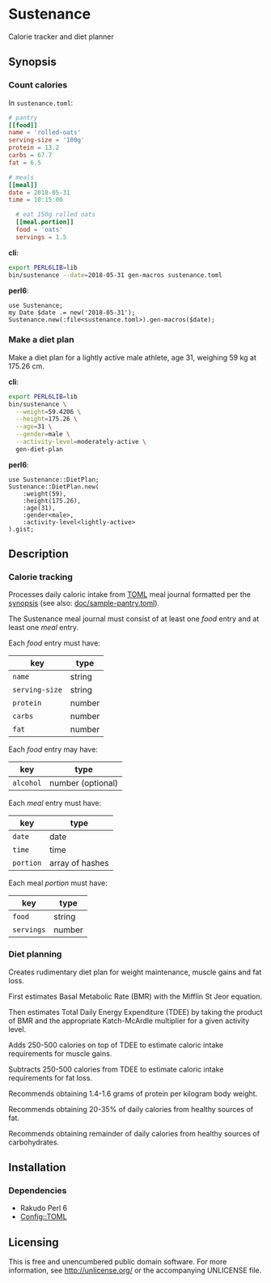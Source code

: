 # Sustenance

Calorie tracker and diet planner

## Synopsis

### Count calories

In `sustenance.toml`:

```toml
# pantry
[[food]]
name = 'rolled-oats'
serving-size = '100g'
protein = 13.2
carbs = 67.7
fat = 6.5

# meals
[[meal]]
date = 2018-05-31
time = 10:15:00

  # eat 150g rolled oats
  [[meal.portion]]
  food = 'oats'
  servings = 1.5
```

**cli**:

```sh
export PERL6LIB=lib
bin/sustenance --date=2018-05-31 gen-macros sustenance.toml
```

**perl6**:

```perl6
use Sustenance;
my Date $date .= new('2018-05-31');
Sustenance.new(:file<sustenance.toml>).gen-macros($date);
```

### Make a diet plan

Make a diet plan for a lightly active male athlete, age 31, weighing 59
kg at 175.26 cm.

**cli**:

```sh
export PERL6LIB=lib
bin/sustenance \
  --weight=59.4206 \
  --height=175.26 \
  --age=31 \
  --gender=male \
  --activity-level=moderately-active \
  gen-diet-plan
```

**perl6**:

```perl6
use Sustenance::DietPlan;
Sustenance::DietPlan.new(
    :weight(59),
    :height(175.26),
    :age(31),
    :gender<male>,
    :activity-level<lightly-active>
).gist;
```

## Description

### Calorie tracking

Processes daily caloric intake from [TOML][TOML] meal
journal formatted per the [synopsis](#synopsis) (see also:
[doc/sample-pantry.toml](doc/sample-pantry.toml)).

The Sustenance meal journal must consist of at least one *food* entry
and at least one *meal* entry.

Each *food* entry must have:

key            | type
---            | ---
`name`         | string
`serving-size` | string
`protein`      | number
`carbs`        | number
`fat`          | number

Each *food* entry may have:

key       | type
---       | ---
`alcohol` | number (optional)

Each *meal* entry must have:

key       | type
---       | ---
`date`    | date
`time`    | time
`portion` | array of hashes

Each meal *portion* must have:

key        | type
---        | ---
`food`     | string
`servings` | number

### Diet planning

Creates rudimentary diet plan for weight maintenance, muscle gains and
fat loss.

First estimates Basal Metabolic Rate (BMR) with the Mifflin St Jeor
equation.

Then estimates Total Daily Energy Expenditure (TDEE) by taking the
product of BMR and the appropriate Katch-McArdle multiplier for a given
activity level.

Adds 250-500 calories on top of TDEE to estimate caloric intake
requirements for muscle gains.

Subtracts 250-500 calories from TDEE to estimate caloric intake
requirements for fat loss.

Recommends obtaining 1.4-1.6 grams of protein per kilogram body weight.

Recommends obtaining 20-35% of daily calories from healthy sources of fat.

Recommends obtaining remainder of daily calories from healthy sources
of carbohydrates.

## Installation

### Dependencies

- Rakudo Perl 6
- [Config::TOML][Config::TOML]

## Licensing

This is free and unencumbered public domain software. For more
information, see http://unlicense.org/ or the accompanying UNLICENSE file.

[Config::TOML]: https://github.com/atweiden/config-toml
[TOML]: https://github.com/toml-lang/toml

